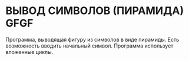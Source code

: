 # ВЫВОД СИМВОЛОВ (ПИРАМИДА) GFGF
Программа, выводящая фигуру из символов в виде пирамиды. Есть возможность вводить начальный символ. Программа использует вложенные циклы.
